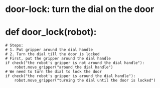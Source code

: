 # door-lock: turn the dial on the door
# def door_lock(robot):
    # Steps:
    # 1. Put gripper around the dial handle
    # 2. Turn the dial till the door is locked
    # First, put the gripper around the dial handle
    if check("the robot's gripper is not around the dial handle"):
        robot.move_gripper("around the dial handle")
    # We need to turn the dial to lock the door
    if check("the robot's gripper is around the dial handle"):
        robot.move_gripper("turning the dial until the door is locked")